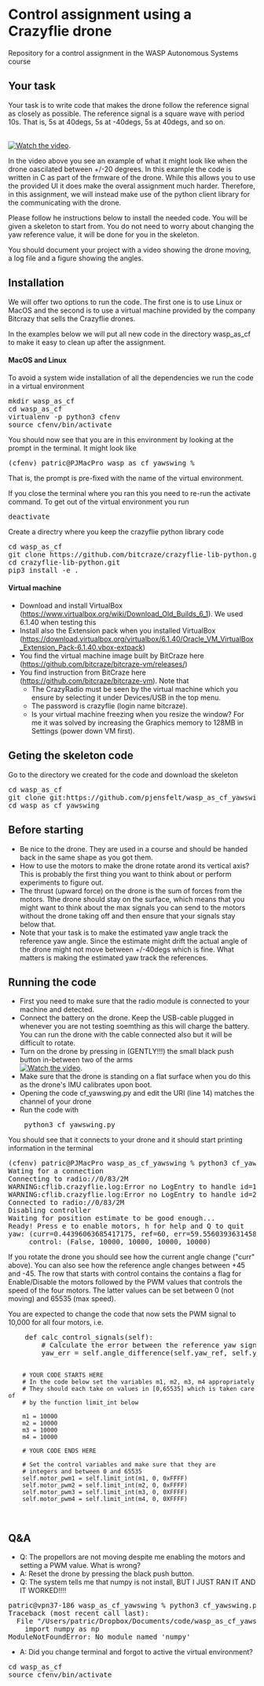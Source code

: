 # Control assignment using a Crazyflie drone
Repository for a control assignment in the WASP Autonomous Systems course

## Your task
Your task is to write code that makes the drone follow the reference signal as closely as possible. The reference signal is a square wave with period 10s. That is, 5s at 40degs, 5s at -40degs, 5s at 40degs, and so on. 

<br/>[![Watch the video](https://img.youtube.com/vi/ZTXV2UIzZWA/0.jpg)](https://www.youtube.com/watch?v=ZTXV2UIzZWA). 
<p>
In the video above you see an example of what it might look like when the drone oascilated between +/-20 degrees. In this example the code is written in C as part of the frmware of the drone. While this allows you to use the provided UI it does make the overal assignment much harder. Therefore, in this assignment, we will instead make use of the python client library for the communicating with the drone.
</p>

<p>
Please follow he instructions below to install the needed code. You will be given a skeleton to start from. You do not need to worry about changing the yaw reference value, it will be done for you in the skeleton.
</p>

<p>
You should document your project with a video showing the drone moving, a log file and a figure showing the angles.
</p>


## Installation
We will offer two options to run the code. The first one is to use Linux or MacOS and the second is to use a virtual machine provided by the company Bitcrazy that sells the Crazyflie drones. 

In the examples below we will put all new code in the directory wasp_as_cf to make it easy to clean up after the assignment.

#### MacOS and Linux
To avoid a system wide installation of all the dependencies we run the code in a virtual environment
<pre>
mkdir wasp_as_cf
cd wasp_as_cf
virtualenv -p python3 cfenv
source cfenv/bin/activate
</pre>
You should now see that you are in this environment by looking at the prompt in the terminal. It might look like
<pre>
(cfenv) patric@PJMacPro wasp_as_cf_yawswing % 
</pre>
That is, the prompt is pre-fixed with the name of the virtual environment.

If you close the terminal where you ran this you need to re-run the activate command. To get out of the virtual environment you run
<pre>
deactivate
</pre>

Create a directry where you keep the crazyflie python library code
<pre>
cd wasp_as_cf
git clone https://github.com/bitcraze/crazyflie-lib-python.git
cd crazyflie-lib-python.git
pip3 install -e .
</pre>

#### Virtual machine
* Download and install VirtualBox (https://www.virtualbox.org/wiki/Download_Old_Builds_6_1). We used 6.1.40 when testing this
* Install also the Extension pack when you installed VirtualBox (https://download.virtualbox.org/virtualbox/6.1.40/Oracle_VM_VirtualBox_Extension_Pack-6.1.40.vbox-extpack)
* You find the virtual machine image built by BitCraze here (https://github.com/bitcraze/bitcraze-vm/releases/)
* You find instruction from BitCraze here (https://github.com/bitcraze/bitcraze-vm). Note that
  * The CrazyRadio must be seen by the virtual machine which you ensure by selecting it under Devices/USB in the top menu.
  * The password is crazyflie (login name bitcraze).
  * Is your virtual machine freezing when you resize the window? For me it was solved by increasing the Graphics memory to 128MB in Settings (power down VM first).

## Geting the skeleton code
Go to the directory we created for the code and download the skeleton
<pre>
cd wasp_as_cf
git clone git:https://github.com/pjensfelt/wasp_as_cf_yawswing.git
cd wasp_as_cf_yawswing
</pre>

## Before starting
* Be nice to the drone. They are used in a course and should be handed back in the same shape as you got them.
* How to use the motors to make the drone rotate arond its vertical axis? This is probably the first thing you want to think about or perform experiments to figure out.
* The thrust (upward force) on the drone is the sum of forces from the motors. Tthe drone should stay on the surface, which means that you might want to think about the max signals you can send to the motors without the drone taking off and then ensure that your signals stay below that.
* Note that your task is to make the estimated yaw angle track the reference yaw angle. Since the estimate might drift the actual angle of the drone might not move between +/-40degs which is fine. What matters is making the estimated yaw track the references.

## Running the code
* First you need to make sure that the radio module is connected to your machine and detected.
* Connect the battery on the drone. Keep the USB-cable plugged in whenever you are not testing soemthing as this will charge the battery. You can run the drone with the cable connected also but it will be difficult to rotate.
* Turn on the drone by pressing in (GENTLY!!!) the small black push button in-between two of the arms 
<br/>[![Watch the video](https://img.youtube.com/vi/E5t2qfsGqQY/default.jpg)](https://www.youtube.com/watch?v=E5t2qfsGqQY&t=2s). 
* Make sure that the drone is standing on a flat surface when you do this as the drone's IMU calibrates upon boot.
* Opening the code cf_yawswing.py and edit the URI (line 14) matches the channel of your drone
* Run the code with <pre> 
python3 cf_yawswing.py
</pre>
You should see that it connects to your drone and it should start printing information in the terminal
<pre>
(cfenv) patric@PJMacPro wasp_as_cf_yawswing % python3 cf_yawswing_P.py
Wating for a connection
Connecting to radio://0/83/2M
WARNING:cflib.crazyflie.log:Error no LogEntry to handle id=1
WARNING:cflib.crazyflie.log:Error no LogEntry to handle id=2
Connected to radio://0/83/2M
Disabling controller
Waiting for position estimate to be good enough...
Ready! Press e to enable motors, h for help and Q to quit
yaw: (curr=0.44396063685417175, ref=60, err=59.55603936314583),   battery:3.64V
     control: (False, 10000, 10000, 10000, 10000)
</pre>
If you rotate the drone you should see how the current angle change ("curr" above). You can also see how the reference angle changes between +45 and -45. The row that starts with control contains the contains a flag for Enable/Disable the motors followed by the PWM values that controls the speed of the four motors. The latter values can be set between 0 (not moving) and 65535 (max speed).

<p>
You are expected to change the code that now sets the PWM signal to 10,000 for all four motors, i.e.
<pre>
    def calc_control_signals(self):
        # Calculate the error between the reference yaw signal and the current yaw
        yaw_err = self.angle_difference(self.yaw_ref, self.yaw_curr)

        # YOUR CODE STARTS HERE
        # In the code below set the variables m1, m2, m3, m4 appropriately
        # They should each take on values in [0,65535] which is taken care of
        # by the function limit_int below

        m1 = 10000
        m2 = 10000
        m3 = 10000
        m4 = 10000

        # YOUR CODE ENDS HERE

        # Set the control variables and make sure that they are
        # integers and between 0 and 65535
        self.motor_pwm1 = self.limit_int(m1, 0, 0xFFFF)
        self.motor_pwm2 = self.limit_int(m2, 0, 0xFFFF)
        self.motor_pwm3 = self.limit_int(m3, 0, 0XFFFF)
        self.motor_pwm4 = self.limit_int(m4, 0, 0XFFFF)
</pre>
</p>

## Q&A
* Q: The propellors are not moving despite me enabling the motors and setting a PWM value. What is wrong?
* A: Reset the drone by pressing the black push button.
* Q: The system tells me that numpy is not install, BUT I JUST RAN IT AND IT WORKED!!!!
<pre>
patric@vpn37-186 wasp_as_cf_yawswing % python3 cf_yawswing.py
Traceback (most recent call last):
  File "/Users/patric/Dropbox/Documents/code/wasp_as_cf_yawswing/cf_yawswing_P.py", line 9, in <module>
    import numpy as np
ModuleNotFoundError: No module named 'numpy'
</pre>
* A: Did you change terminal and forgot to active the virtual environment?
<pre>
cd wasp_as_cf
source cfenv/bin/activate
</pre>
